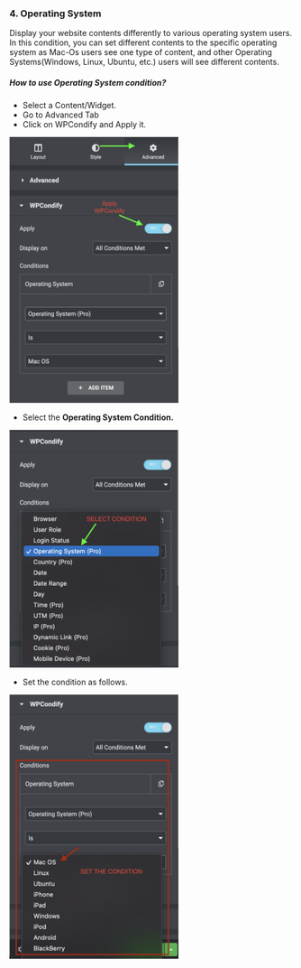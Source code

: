 ### 4. Operating System
Display your website contents differently to various operating system users. In this condition, you can set different contents to the specific operating system as Mac-Os users see one type of content, and other Operating Systems(Windows, Linux, Ubuntu, etc.) users will see different contents.

##### How to use Operating System condition?

* Select a Content/Widget.
* Go to Advanced Tab
* Click on WPCondify and Apply it.

<img src="/for_elementor/images/operatingSystemss1.png" alt="userole" width="300"/>

* Select the **Operating System Condition.**

<img src="/for_elementor/images/operatingSystemss2.png" alt="userole" width="300"/>

* Set the condition as follows.

<img src="/for_elementor/images/operatingSystemss3.png" alt="userole" width="300"/>